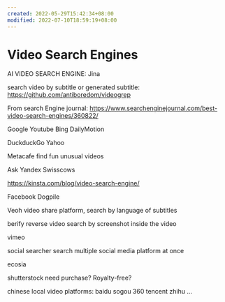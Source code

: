 ```yaml
---
created: 2022-05-29T15:42:34+08:00
modified: 2022-07-10T18:59:19+08:00
---
```


# Video Search Engines

AI VIDEO SEARCH ENGINE:
Jina

search video by subtitle or generated subtitle:
https://github.com/antiboredom/videogrep

From search Engine journal:
https://www.searchenginejournal.com/best-video-search-engines/360822/

Google Youtube Bing 
DailyMotion 

DuckduckGo Yahoo 

Metacafe
find fun unusual videos

Ask Yandex Swisscows

https://kinsta.com/blog/video-search-engine/

Facebook Dogpile

 Veoh
video share platform, search by language of subtitles

berify
reverse video search by screenshot inside the video

vimeo

social searcher
search multiple social media platform at once

ecosia

shutterstock
need purchase? Royalty-free?

chinese local video platforms:
baidu sogou 360 tencent  zhihu ...
